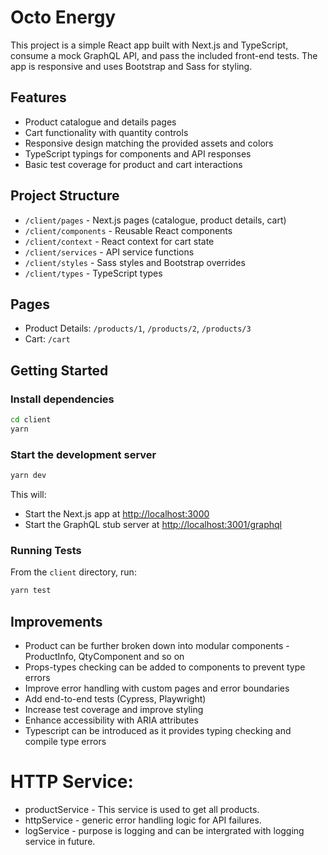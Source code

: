 # Octo Energy

This project is a simple React app built with Next.js and TypeScript, consume a mock GraphQL API, and pass the included front-end tests. The app is responsive and uses Bootstrap and Sass for styling.

## Features
- Product catalogue and details pages
- Cart functionality with quantity controls
- Responsive design matching the provided assets and colors
- TypeScript typings for components and API responses
- Basic test coverage for product and cart interactions

## Project Structure
- `/client/pages` - Next.js pages (catalogue, product details, cart)
- `/client/components` - Reusable React components
- `/client/context` - React context for cart state
- `/client/services` - API service functions
- `/client/styles` - Sass styles and Bootstrap overrides
- `/client/types` - TypeScript types

## Pages
- Product Details: `/products/1`, `/products/2`, `/products/3`
- Cart: `/cart`
  

## Getting Started

### Install dependencies

```bash
cd client
yarn
```

### Start the development server

```bash
yarn dev
```

This will:
- Start the Next.js app at [http://localhost:3000](http://localhost:3000)
- Start the GraphQL stub server at [http://localhost:3001/graphql](http://localhost:3001/graphql)

### Running Tests
From the `client` directory, run:

```bash
yarn test
```

## Improvements
- Product can be further broken down into modular components - ProductInfo, QtyComponent and so on
- Props-types checking can be added to components to prevent type errors
- Improve error handling with custom pages and error boundaries
- Add end-to-end tests (Cypress, Playwright)
- Increase test coverage and improve styling
- Enhance accessibility with ARIA attributes
- Typescript can be introduced as it provides typing checking and compile type errors

# HTTP Service:
- productService - This service is used to get all products.
- httpService - generic error handling logic for API failures.
- logService - purpose is logging and can be intergrated with logging service in future.
